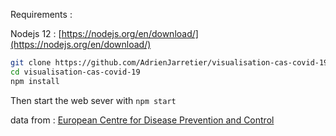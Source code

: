 
Requirements :

Nodejs 12 : [https://nodejs.org/en/download/](https://nodejs.org/en/download/)

```bash
git clone https://github.com/AdrienJarretier/visualisation-cas-covid-19.git
cd visualisation-cas-covid-19
npm install
```

Then start the web sever with `npm start`

data from :
[European Centre for Disease Prevention and Control ](https://www.ecdc.europa.eu/en/publications-data/download-todays-data-geographic-distribution-covid-19-cases-worldwide)